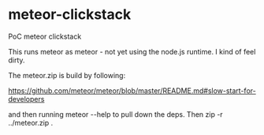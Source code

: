 meteor-clickstack
=================

PoC meteor clickstack

This runs meteor as meteor - not yet using the node.js runtime. 
I kind of feel dirty. 

The meteor.zip is build by following:

https://github.com/meteor/meteor/blob/master/README.md#slow-start-for-developers

and then running meteor --help to pull down the deps. 
Then zip -r ../meteor.zip .

